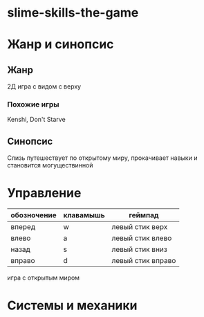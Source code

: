 # slime-skills-the-game

# Жанр и синопсис
## Жанр

2Д игра с видом с верху

### Похожие игры

Kenshi, Don't Starve

## Синопсис

Слизь путешествует по открытому миру, прокачивает навыки и становится могуществинной

# Управление

| обозночение | клавамышь | геймпад |
| --- | --- | --- |
| вперед | w | левый стик верх |
| влево | a | левый стик влево |
| назад | s | левый стик вниз |
| вправо | d | левый стик вправо |

игра с открытым миром

# Системы и механики
